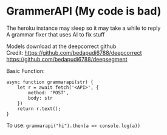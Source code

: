 # GrammerAPI (My code is bad)
The heroku instance may sleep so it may take a while to reply  
A grammar fixer that uses AI to fix stuff  

Models download at the deepcorrect github  
Credit:
  https://github.com/bedapudi6788/deepcorrect
  https://github.com/bedapudi6788/deepsegment

Basic Function:
```
async function grammarapi(str) {
    let r = await fetch('<API>', {
        method: 'POST',
        body: str
    })
    return r.text();
}
```
To use:
```grammarapi("hi").then(a => console.log(a))```
